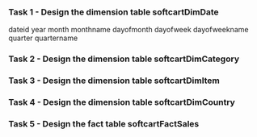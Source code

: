 
### Task 1 - Design the dimension table softcartDimDate
dateid
year
month
monthname
dayofmonth
dayofweek
dayofweekname
quarter
quartername



### Task 2 - Design the dimension table softcartDimCategory


### Task 3 - Design the dimension table softcartDimItem





### Task 4 - Design the dimension table softcartDimCountry


### Task 5 - Design the fact table softcartFactSales















